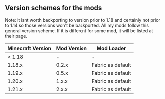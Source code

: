 ## Version schemes for the mods

Note: it isnt worth backporting to version prior to 1.18 and certainly not prior to 1.14 so those versions won't be backported.
All my mods follow this general version scheme. If it is different for some mod, it will be listed at their page.

Minecraft Version | Mod Version | Mod Loader
------------ | ------------- | ----------
< 1.18 | -  | -
1.18.x | 0.2.x  | Fabric as default
1.19.x | 0.5.x | Fabric as default
1.20.x | 1.x.x | Fabric as default
1.21.x | 2.x.x | Fabric as default